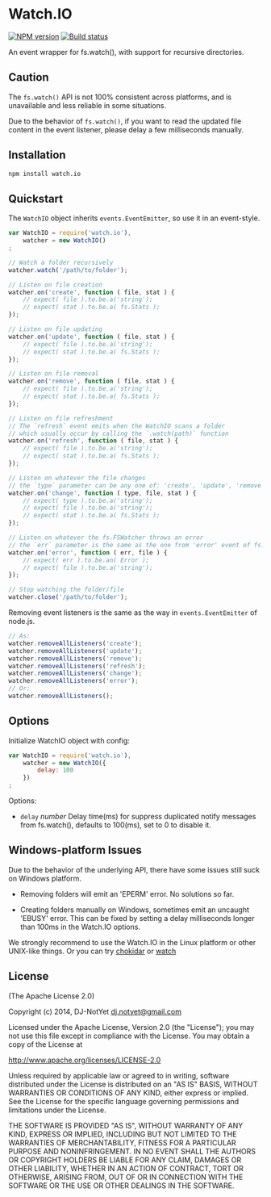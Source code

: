 Watch.IO
========

[![NPM version](https://badge.fury.io/js/watch.io.png)](https://badge.fury.io/js/watch.io)
[![Build status](https://secure.travis-ci.org/DJ-NotYet/watch.io.png?branch=master)](https://travis-ci.org/DJ-NotYet/watch.io)

An event wrapper for fs.watch(), with support for recursive directories.


Caution
-------

The `fs.watch()` API is not 100% consistent across platforms,
and is unavailable and less reliable in some situations.

Due to the behavior of `fs.watch()`, if you want to read the updated file content
in the event listener, please delay a few milliseconds manually.


Installation
------------

```bash
npm install watch.io
```


Quickstart
----------

The `WatchIO` object inherits `events.EventEmitter`, so use it in an event-style.

```javascript
var WatchIO = require('watch.io'),
    watcher = new WatchIO()
;

// Watch a folder recursively
watcher.watch('/path/to/folder');

// Listen on file creation
watcher.on('create', function ( file, stat ) {
    // expect( file ).to.be.a('string');
    // expect( stat ).to.be.a( fs.Stats );
});

// Listen on file updating
watcher.on('update', function ( file, stat ) {
    // expect( file ).to.be.a('string');
    // expect( stat ).to.be.a( fs.Stats );
});

// Listen on file removal
watcher.on('remove', function ( file, stat ) {
    // expect( file ).to.be.a('string');
    // expect( stat ).to.be.a( fs.Stats );
});

// Listen on file refreshment
// The `refresh` event emits when the WatchIO scans a folder
// which usually occur by calling the `.watch(path)` function
watcher.on('refresh', function ( file, stat ) {
    // expect( file ).to.be.a('string');
    // expect( stat ).to.be.a( fs.Stats );
});

// Listen on whatever the file changes
// the `type` parameter can be any one of: 'create', 'update', 'remove', 'refresh'
watcher.on('change', function ( type, file, stat ) {
    // expect( type ).to.be.a('string');
    // expect( file ).to.be.a('string');
    // expect( stat ).to.be.a( fs.Stats );
});

// Listen on whatever the fs.FSWatcher throws an error
// the `err` parameter is the same as the one from 'error' event of fs.FSWatcher
watcher.on('error', function ( err, file ) {
    // expect( err ).to.be.an( Error );
    // expect( file ).to.be.a('string');
});

// Stop watching the folder/file
watcher.close('/path/to/folder');
```

Removing event listeners is the same as the way in `events.EventEmitter` of node.js.

```javascript
// As:
watcher.removeAllListeners('create');
watcher.removeAllListeners('update');
watcher.removeAllListeners('remove');
watcher.removeAllListeners('refresh');
watcher.removeAllListeners('change');
watcher.removeAllListeners('error');
// Or:
watcher.removeAllListeners();
```


Options
-------

Initialize WatchIO object with config:

```javascript
var WatchIO = require('watch.io'),
    watcher = new WatchIO({
        delay: 100
    })
;
```

Options:

* `delay` *number* Delay time(ms) for suppress duplicated notify messages from fs.watch(),
defaults to 100(ms), set to 0 to disable it.


Windows-platform Issues
-----------------------

Due to the behavior of the underlying API,
there have some issues still suck on Windows platform.

* Removing folders will emit an 'EPERM' error.
  No solutions so far.

* Creating folders manually on Windows, sometimes emit an uncaught 'EBUSY' error.
  This can be fixed by setting a delay milliseconds longer than 100ms in the Watch.IO options.

We strongly recommend to use the Watch.IO in the Linux platform or other UNIX-like things.
Or you can try
[chokidar](https://www.npmjs.org/package/chokidar)
or
[watch](https://www.npmjs.org/package/watch)


License
-------

(The Apache License 2.0)

Copyright (c) 2014, DJ-NotYet <dj.notyet@gmail.com>

Licensed under the Apache License, Version 2.0 (the "License");
you may not use this file except in compliance with the License.
You may obtain a copy of the License at

http://www.apache.org/licenses/LICENSE-2.0

Unless required by applicable law or agreed to in writing, software
distributed under the License is distributed on an "AS IS" BASIS,
WITHOUT WARRANTIES OR CONDITIONS OF ANY KIND, either express or implied.
See the License for the specific language governing permissions and
limitations under the License.

THE SOFTWARE IS PROVIDED "AS IS", WITHOUT WARRANTY OF ANY KIND, EXPRESS OR
IMPLIED, INCLUDING BUT NOT LIMITED TO THE WARRANTIES OF MERCHANTABILITY,
FITNESS FOR A PARTICULAR PURPOSE AND NONINFRINGEMENT. IN NO EVENT SHALL THE
AUTHORS OR COPYRIGHT HOLDERS BE LIABLE FOR ANY CLAIM, DAMAGES OR OTHER
LIABILITY, WHETHER IN AN ACTION OF CONTRACT, TORT OR OTHERWISE, ARISING FROM,
OUT OF OR IN CONNECTION WITH THE SOFTWARE OR THE USE OR OTHER DEALINGS IN THE
SOFTWARE.

